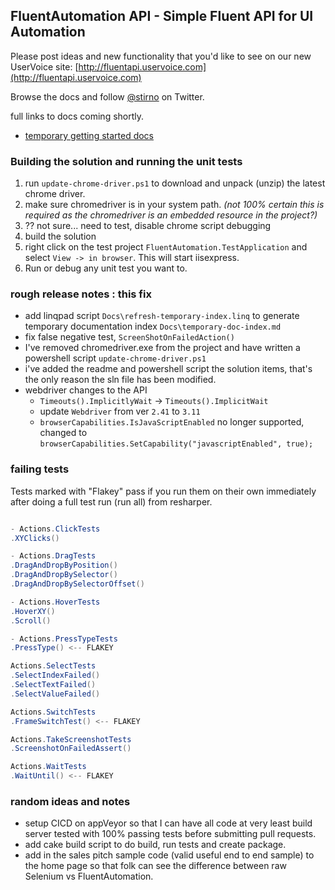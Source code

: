 ## FluentAutomation API - Simple Fluent API for UI Automation

Please post ideas and new functionality that you'd like to see on our new UserVoice site: [http://fluentapi.uservoice.com](http://fluentapi.uservoice.com)

Browse the docs and follow [@stirno](http://twitter.com/intent/user?screen_name=stirno) on Twitter.

full links to docs coming shortly. 

* [temporary getting started docs](/Docs/v3/temporary-doc-index.md) 

### Building the solution and running the unit tests

1. run `update-chrome-driver.ps1` to download and unpack (unzip) the latest chrome driver.
1. make sure chromedriver is in your system path. *(not 100% certain this is required as the chromedriver is an embedded resource in the project?)*
1. ?? not sure... need to test, disable chrome script debugging
1. build the solution
1. right click on the test project `FluentAutomation.TestApplication` and select `View -> in browser`. This will start iisexpress.
1. Run or debug any unit test you want to.

### rough release notes : this fix

- add linqpad script `Docs\refresh-temporary-index.linq` to generate temporary documentation index `Docs\temporary-doc-index.md`
- fix false negative test, `ScreenShotOnFailedAction()`
- I've removed chromedriver.exe from the project and have written a powershell script `update-chrome-driver.ps1`
- i've added the readme and powershell script the solution items, that's the only reason the sln file has been modified.
- webdriver changes to the API 
  * `Timeouts().ImplicitlyWait` -> `Timeouts().ImplicitWait`
  * update `Webdriver` from ver `2.41` to `3.11`
  * `browserCapabilities.IsJavaScriptEnabled` no longer supported, changed to `browserCapabilities.SetCapability("javascriptEnabled", true);`

### failing tests

Tests marked with "Flakey" pass if you run them on their own immediately after doing a full test run (run all) from resharper.

```csharp

- Actions.ClickTests
.XYClicks()

- Actions.DragTests
.DragAndDropByPosition()
.DragAndDropBySelector()
.DragAndDropBySelectorOffset()

- Actions.HoverTests
.HoverXY()
.Scroll()

- Actions.PressTypeTests
.PressType() <-- FLAKEY

Actions.SelectTests
.SelectIndexFailed()
.SelectTextFailed()
.SelectValueFailed()

Actions.SwitchTests
.FrameSwitchTest() <-- FLAKEY

Actions.TakeScreenshotTests
.ScreenshotOnFailedAssert()

Actions.WaitTests
.WaitUntil() <-- FLAKEY

```

### random ideas and notes

- setup CICD on appVeyor so that I can have all code at very least build server tested with 100% passing tests before submitting pull requests.
- add cake build script to do build, run tests and create package.
- add in the sales pitch sample code (valid useful end to end sample) to the home page so that folk can see the difference between raw Selenium vs FluentAutomation.